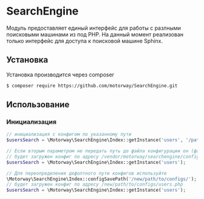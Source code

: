 # SearchEngine
Модуль предоставляет единый интерфейс для работы с разлными поисковыми машинами из под PHP.
На данный момент реализован только интерфейс для доступа к поисковой машине Sphinx.

## Установка
Установка производится через composer

``` bash
$ composer require https://github.com/motorway/SearchEngine.git
```

## Использование
### Инициализация
``` php
// инициализация с конфигом по указанному пути
$usersSearch = \Motorway\SearchEngine\Index::getInstance('users', '/path/to/users-config.php');

// Если вторым параметром не передать путь до файла конфигурации он (файл конфига) будет искаться по дефолтному пути
// будет загружен конфиг по адресу /vendor/motorway/searchengine/config/users.php
$usersSearch = \Motorway\SearchEngine\Index::getInstance('users');

// Для переопределения дефолтного пути конфигов используйте
\Motorway\SearchEngine\Index::configSavePath('/new/path/to/configs/');
// будет загружен конфиг по адресу /new/path/to/configs/users.php
$usersSearch = \Motorway\SearchEngine\Index::getInstance('users');
```